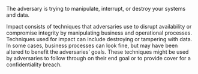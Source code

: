 The adversary is trying to manipulate, interrupt, or destroy your systems and data.

Impact consists of techniques that adversaries use to disrupt availability or compromise integrity by manipulating business and operational processes. Techniques used for impact can include destroying or tampering with data. In some cases, business processes can look fine, but may have been altered to benefit the adversaries’ goals. These techniques might be used by adversaries to follow through on their end goal or to provide cover for a confidentiality breach. 